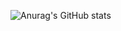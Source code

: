 ![Anurag's GitHub stats](https://github-readme-stats.vercel.app/api?username=Nationalcat&count_private=true&theme=react)
